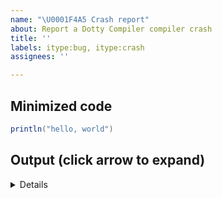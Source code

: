 ```yaml
---
name: "\U0001F4A5 Crash report"
about: Report a Dotty Compiler compiler crash
title: ''
labels: itype:bug, itype:crash
assignees: ''

---
```


## Minimized code

```Scala
println("hello, world")
```

## Output (click arrow to expand)
<details>

```scala
// TODO add output here
```
</details>
